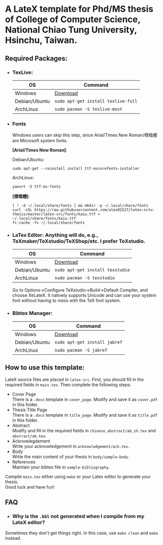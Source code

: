 # A LateX template for Phd/MS thesis of College of Computer Science, National Chiao Tung University, Hsinchu, Taiwan.  

## Required Packages:  
+ ### TexLive:  
    | OS            | Command                                                         |
    |---------------|-----------------------------------------------------------------|
    | Windows       | [Download](https://www.tug.org/texlive/acquire-netinstall.html) |
    | Debian/Ubuntu | `sudo apt-get install texlive-full`                             |
    | ArchLinux     | `sudo pacman -S texlive-most`                                   |

+ ### Fonts  
    Windows users can skip this step, since Arial/Times New Roman/標楷體 are Microsoft system fonts.

    **[Arial/Times New Roman]**:   
    
    Debian/Ubuntu:  
    ```
    sudo apt-get --reinstall install ttf-mscorefonts-installer  
    ```   
    ArchLinux:  
    ```
    yaourt -S ttf-ms-fonts   
    ```  
    
    
    **[標楷體]**:
    ```
    [ ! -d ~/.local/share/fonts ] && mkdir -p ~/.local/share/fonts  
    curl -sSL https://raw.githubusercontent.com/alex81527/latex-nctu-thesis/master/latex-src/fonts/kaiu.ttf > ~/.local/share/fonts/kaiu.ttf  
    fc-cache -fv ~/.local/share/fonts  
    ```
+ ### LaTex Editor: Anything will do, e.g., TeXmaker/TeXstudio/TeXShop/etc. I prefer TeXstudio.  
    | OS            | Command                               |
    |---------------|---------------------------------------|
    | Windows       | [Download](http://www.texstudio.org/) |
    | Debian/Ubuntu | `sudo apt-get install texstudio`      |
    | ArchLinux     | `sudo pacman -S texstudio`            |
    
    Go to Options->Configure TeXstudio->Build->Default Compiler, and choose XeLateX. It natively supports Unicode and can use your system font without having to mess with the TeX font system.  
    
+ ### Bibtex Manager:   
    | OS            | Command                            |
    |---------------|------------------------------------|
    | Windows       | [Download](http://www.jabref.org/) |
    | Debian/Ubuntu | `sudo apt-get install jabref`      |
    | ArchLinux     | `sudo pacman -S jabref`            |

## How to use this template:  
LateX source files are placed in `latex-src`. First, you should fill in the required fields in `main.tex`. Then complete the following steps:  
+ Cover Page  
    There is a `.docx` template in `cover_page`. Modify and save it as `cover.pdf` in this folder.  
+ Thesis Title Page  
    There is a `.docx` template in `title_page`. Modify and save it as `title.pdf` in this folder.  
+ Abstract  
    Modify and fill in the required fields in `chinese_abstract/ab_zh.tex` and `abstract/ab.tex`.  
+ Acknowlegdement  
    Write your acknowledgement in `acknowledgement/ack.tex`.  
+ Body  
    Wrtie the main content of your thesis in `body/sample-body`.  
+ References  
    Maintain your bibtex file in `sample-bibliography`.  

Compile `main.tex` either using `make` or your Latex editor to generate your thesis.  
Good luck and have fun!   

## FAQ

+ ### Why is the `.bbl` not generated when I compile from my LateX editor?

Sometimes they don't get things right. In this case, use `make clean` and `make`
instead.  
